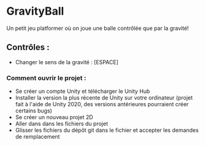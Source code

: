 # GravityBall
Un petit jeu platformer où on joue une balle contrôlée que par la gravité!

## Contrôles :
- Changer le sens de la gravité : [ESPACE]

### Comment ouvrir le projet : 
- Se créer un compte Unity et télécharger le Unity Hub
- Installer la version la plus récente de Unity sur votre ordinateur (projet fait à l'aide de Unity 2020, des versions antérieures pourraient créer certains bugs)
- Se créer un nouveau projet 2D
- Aller dans dans les fichiers du projet
- Glisser les fichiers du dépôt git dans le fichier et accepter les demandes de remplacement
